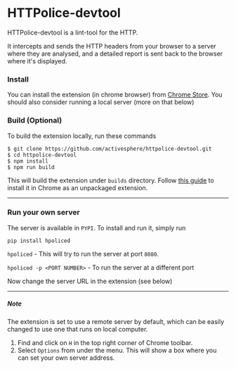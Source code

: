 
# HTTPolice-devtool

HTTPolice-devtool is a lint-tool for the HTTP.

It intercepts and sends the HTTP headers from your browser to a server where they are analysed, and a detailed report is sent back to the browser where it's displayed.

### Install
You can install the extension (in chrome browser) from [Chrome Store](https://chrome.google.com/webstore/detail/httpolice-devtool/hnlnhebgfcfemjaphgbeokdnfpgbnhgn). You should also consider running a local server (more on that below)

### Build (Optional)

To build the extension locally, run these commands

```
$ git clone https://github.com/activesphere/httpolice-devtool.git
$ cd httpolice-devtool
$ npm install
$ npm run build

```

This will build the extension under `builds` directory. Follow [this guide](http://stackoverflow.com/a/24577660) to install it in Chrome as an unpackaged extension.


---


### Run your own server

The server is available in `PYPI`. To install and run it, simply run

`pip install hpoliced`

`hpoliced` - This will try to run the server at port `8080`.

`hpoliced -p <PORT NUMBER>` - To run the server at a different port

Now change the server URL in the extension (see below)

---

##### Note

The extension is set to use a remote server by default, which can be easily changed to use one that runs on local computer.

1. Find and click on `H` in the top right corner of Chrome toolbar.
2. Select `Options` from under the menu. This will show a box where you can set your own server address.
